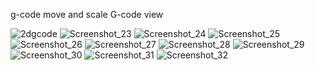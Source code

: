 g-code 
move and scale 
G-code view








![2dgcode](https://github.com/user-attachments/assets/7654e196-c13f-49b6-8899-bdf2c0b07ca3)
![Screenshot_23](https://github.com/user-attachments/assets/4a8cb1e4-ade0-4319-98fb-ac01f91d52da)
![Screenshot_24](https://github.com/user-attachments/assets/4d4cefcb-8cde-4bd3-beec-ffd9e142e016)
![Screenshot_25](https://github.com/user-attachments/assets/3ae0080e-a5b1-42c8-9bb4-016e1be2b45a)
![Screenshot_26](https://github.com/user-attachments/assets/4300b8b5-cfa6-4874-81bb-c1b0d9a52c94)
![Screenshot_27](https://github.com/user-attachments/assets/5aa2b4b1-ae57-445b-a066-f3789d67b4d5)
![Screenshot_28](https://github.com/user-attachments/assets/bcd99e71-b8fa-45fd-a525-9687967c8a6c)
![Screenshot_29](https://github.com/user-attachments/assets/3db55070-17b0-4b07-8292-999badf424df)
![Screenshot_30](https://github.com/user-attachments/assets/8874bc9c-932a-4bd1-ae6f-754d103b95bf)
![Screenshot_31](https://github.com/user-attachments/assets/c4dfc3f5-7161-4fb2-8def-1cb01af1def9)
![Screenshot_32](https://github.com/user-attachments/assets/259f5fea-343e-46be-85a8-aa91c078150c)
